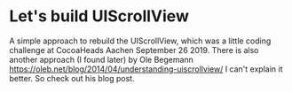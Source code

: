 # Let's build UIScrollView
A simple approach to rebuild the UIScrollView, which was a little coding challenge at CocoaHeads Aachen September 26 2019. There is also another approach (I found later) by Ole Begemann https://oleb.net/blog/2014/04/understanding-uiscrollview/ I can't explain it better. So check out his blog post.
